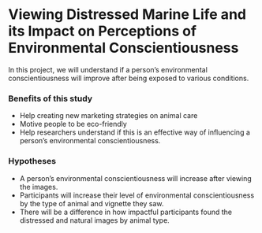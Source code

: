 # Viewing Distressed Marine Life and its Impact on Perceptions of Environmental Conscientiousness

In this project, we will understand if a person’s environmental conscientiousness will improve after being exposed to various conditions. 

### Benefits of this study
+ Help creating new marketing strategies on animal care
+ Motive people to be eco-friendly
+ Help researchers understand if this is an effective way of influencing a person’s environmental conscientiousness.

### Hypotheses 
+ A person’s environmental conscientiousness will increase after viewing the images.
+ Participants will increase their level of environmental conscientiousness by the type of animal and vignette they saw.
+ There will be a difference in how impactful participants found the distressed and natural images by animal type.

